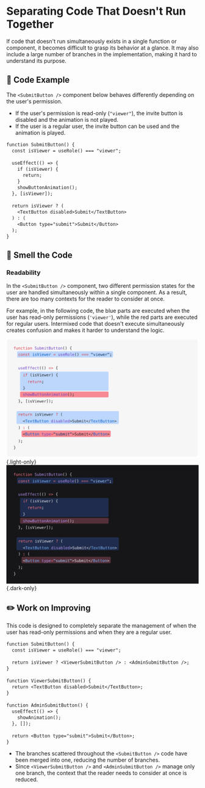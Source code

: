 # Separating Code That Doesn't Run Together

<div style="margin-top: 16px">
<Badge type="info" text="Readability" />
</div>

If code that doesn't run simultaneously exists in a single function or component, it becomes difficult to grasp its behavior at a glance.
It may also include a large number of branches in the implementation, making it hard to understand its purpose.

## 📝 Code Example

The `<SubmitButton />` component below behaves differently depending on the user's permission.

- If the user's permission is read-only (`"viewer"`), the invite button is disabled and the animation is not played.
- If the user is a regular user, the invite button can be used and the animation is played.

```tsx
function SubmitButton() {
  const isViewer = useRole() === "viewer";

  useEffect(() => {
    if (isViewer) {
      return;
    }
    showButtonAnimation();
  }, [isViewer]);

  return isViewer ? (
    <TextButton disabled>Submit</TextButton>
  ) : (
    <Button type="submit">Submit</Button>
  );
}
```

## 👃 Smell the Code

### Readability

In the `<SubmitButton />` component, two different permission states for the user are handled simultaneously within a single component.
As a result, there are too many contexts for the reader to consider at once.

For example, in the following code, the blue parts are executed when the user has read-only permissions (`'viewer'`), while the red parts are executed for regular users.
Intermixed code that doesn't execute simultaneously creates confusion and makes it harder to understand the logic.

![](../../../images/examples/submit-button.png){.light-only}
![](../../../images/examples/submit-button-dark.png){.dark-only}

## ✏️ Work on Improving

This code is designed to completely separate the management of when the user has read-only permissions and when they are a regular user.

```tsx
function SubmitButton() {
  const isViewer = useRole() === "viewer";

  return isViewer ? <ViewerSubmitButton /> : <AdminSubmitButton />;
}

function ViewerSubmitButton() {
  return <TextButton disabled>Submit</TextButton>;
}

function AdminSubmitButton() {
  useEffect(() => {
    showAnimation();
  }, []);

  return <Button type="submit">Submit</Button>;
}
```

- The branches scattered throughout the `<SubmitButton />` code have been merged into one, reducing the number of branches.
- Since `<ViewerSubmitButton />` and `<AdminSubmitButton />` manage only one branch, the context that the reader needs to consider at once is reduced.
